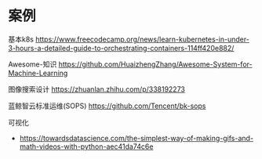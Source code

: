 # 案例

基本k8s
https://www.freecodecamp.org/news/learn-kubernetes-in-under-3-hours-a-detailed-guide-to-orchestrating-containers-114ff420e882/

Awesome-知识
https://github.com/HuaizhengZhang/Awesome-System-for-Machine-Learning

图像搜索设计
https://zhuanlan.zhihu.com/p/338192273

蓝鲸智云标准运维(SOPS)
https://github.com/Tencent/bk-sops


可视化
- https://towardsdatascience.com/the-simplest-way-of-making-gifs-and-math-videos-with-python-aec41da74c6e

